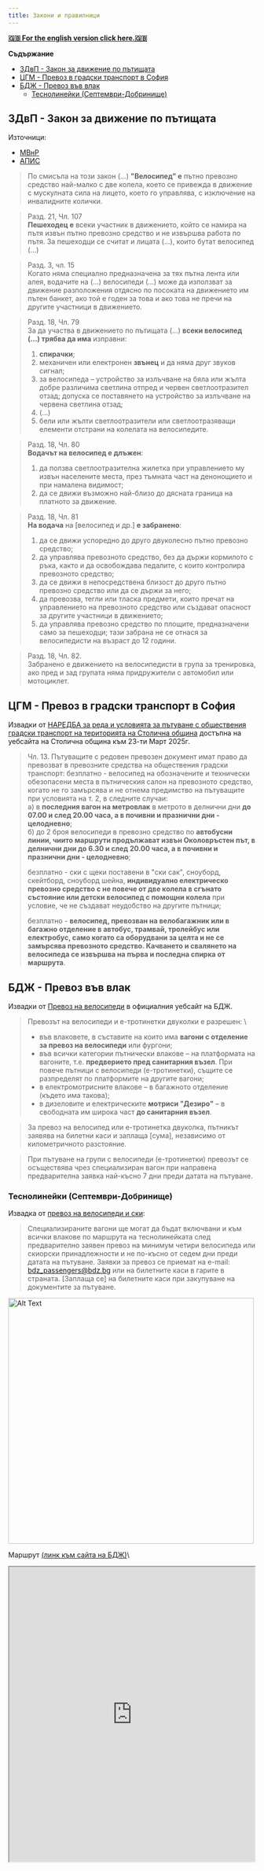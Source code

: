```yaml
---
title: Закони и правилници
---
```


[**🇬🇧 For the english version click here.🇬🇧**](/velosofize/en/rulebooks.html)

**Съдържание**

- [ЗДвП - Закон за движение по пътищата](#здвп---закон-за-движение-по-пътищата)
- [ЦГМ - Превоз в градски транспорт в София](#цгм---превоз-в-градски-транспорт-в-софия)
- [БДЖ - Превоз във влак](#бдж---превоз-във-влак)
  - [Теснолинейки (Септември-Добринище)](#теснолинейки-септември-добринище)

## ЗДвП - Закон за движение по пътищата

Източници:

- [МВнР](https://www.mfa.bg/upload/649/09-ZDvP-bg-en.pdf)
- [АПИС](https://legislation.apis.bg/doc/11110/0)

> По смисъла на този закон (...) **"Велосипед" е** пътно превозно средство най-малко с две колела, което се привежда в движение с мускулната сила на лицето, което го управлява, с изключение на инвалидните колички.

> Разд. 21, Чл. 107\
>**Пешеходец е** всеки участник в движението, който се намира на пътя извън пътно превозно средство и не извършва работа по пътя. За пешеходци се считат и лицата (...), които бутат велосипед (...)

>Разд. 3, чл. 15\
>Когато няма специално предназначена за тях пътна лента или алея, водачите на (...) велосипеди (...) може да използват за движение разположения отдясно по посоката на движението им пътен банкет, ако той е годен за това и ако това не пречи на другите участници в движението.

>Разд. 18, Чл. 79\
>За да участва в движението по пътищата (...) **всеки велосипед (...) трябва да има** изправни:
> 1. **спирачки**;
> 2. механичен или електронен **звънец** и да няма друг звуков сигнал;
> 3. за велосипеда – устройство за излъчване на бяла или жълта добре различима светлина отпред и червен светлоотразител отзад; допуска се поставянето на устройство за излъчване на червена светлина отзад;
> 4. (...)
> 5. бели или жълти светлоотразители или светлоотразяващи елементи отстрани на колелата на велосипедите.

> Разд. 18, Чл. 80\
> **Водачът на велосипед е длъжен**:
> 1. да ползва светлоотразителна жилетка при управлението му извън населените места, през тъмната част на денонощието и при намалена видимост;
> 2. да се движи възможно най-близо до дясната граница на платното за движение.

> Разд. 18, Чл. 81\
> **На водача** на [велосипед и др.] **е забранено**:
> 1. да се движи успоредно до друго двуколесно пътно превозно средство;
> 2. да управлява превозното средство, без да държи кормилото с ръка, както и да освобождава педалите, с които контролира превозното средство;
> 3. да се движи в непосредствена близост до друго пътно превозно средство или да се държи за него;
> 4. да превозва, тегли или тласка предмети, които пречат на управлението на превозното средство или създават опасност за другите участници в движението;
> 5. да управлява превозно средство по площите, предназначени само за пешеходци; тази забрана не се отнася за велосипедисти на възраст до 12 години.

> Разд. 18, Чл. 82.\
> Забранено е движението на велосипедисти в група за тренировка, ако пред и зад групата няма придружители с автомобил или мотоциклет.

## ЦГМ - Превоз в градски транспорт в София

Извадки от [НАРЕДБА за реда и условията за пътуване с обществения градски транспорт на територията на Столична община](https://sofia.obshtini.bg/doc/3526687/0) достъпна на уебсайта на Столична община към 23-ти Март 2025г.

> Чл. 13. Пътуващите с редовен превозен документ имат право да превозват в превозните средства на обществения градски транспорт:
> безплатно - велосипед на обозначените и технически обезопасени места в пътническия салон на превозното средство, когато не го замърсява и не отнема предимство на пътуващите при условията на т. 2, в следните случаи:\
> а) в **последния вагон на метровлак** в метрото в делнични дни **до 07.00 и след 20.00 часа, а в почивни и празнични дни - целодневно**;\
> б) до 2 броя велосипеди в превозно средство по **автобусни линии, чиито маршрути продължават извън Околовръстен път, в делнични дни до 6.30 и след 20.00 часа, а в почивни и празнични дни - целодневно**;
>
>безплатно - ски с щеки поставени в "ски сак", сноуборд, скейтборд, сноуборд шейна, **индивидуално електрическо превозно средство с не повече от две колела в сгънато състояние или детски велосипед с помощни колела** при условие, че не създават неудобство на другите пътници;
>
> безплатно - **велосипед, превозван на велобагажник или в багажно отделение в автобус, трамвай, тролейбус или електробус, само когато са оборудвани за целта и не се замърсява превозното средство. Качването и свалянето на велосипеда се извършва на първа и последна спирка от маршрута**.

## БДЖ - Превоз във влак

Извадки от [Превоз на велосипеди](https://www.bdz.bg/bg/a/prevoz-na-velosipedi) в официалния уебсайт на БДЖ.

> Превозът на велосипеди и е-тротинетки двуколки е разрешен: \
> - във влаковете, в съставите на които има **вагони с отделение за превоз на велосипеди** или фургони;
> - във всички категории пътнически влакове – на платформата на вагоните, т.е. **предверието пред санитарния възел**. При повече пътници с велосипеди (е-тротинетки), същите се разпределят по платформите на другите вагони;
> - в електромотрисните влакове – в багажното отделение (където има такова);
> - в дизеловите и електрическите **мотриси "Дезиро"** – в свободната им широка част **до санитарния възел**.

> За превоз на велосипед или е-тротинетка двуколка, пътникът заявява на билетни каси и заплаща [сума], независимо от километричното разстояние.

> При пътуване на групи с велосипеди (е-тротинетки) превозът се осъществява чрез специализиран вагон при направена предварителна заявка най-късно 7 дни преди датата на пътуване.

### Теснолинейки (Септември-Добринище)

Извадка от [превоз на велосипеди и ски](https://www.bdz.bg/bg/a/spetsialni-vagoni-za-prevoz-na-velosipedi-i-skiorski-prinadlezhnosti-shche-se-dvizhat-po-tesnolineykata):
> Специализираните вагони ще могат да бъдат включвани и към всички влакове по маршрута на теснолинейката след предварително заявен превоз на минимум четири велосипеда или скиорски принадлежности и не по-късно от седем дни преди датата на пътуване. Заявки за превоз се приемат на e-mail: bdz_passengers@bdz.bg или на билетните каси в гарите в страната. [Заплаща се] на билетните каси при закупуване на документите за пътуване.

<!-- <img src="../attachments/tesnolineika_wagon.jpg" alt="Alt Text" width="500"> -->
<img src="https://p.bdz.bg/www/o/u/outside-wagon-3996-1140x0.jpg" alt="Alt Text" width="500">

Маршрут [(линк към сайта на БДЖ)](https://www.bdz.bg/bg/c/rodopska-tesnolineika)\
<!-- <img src="../attachments/tesnolineika_route.png" alt="Alt Text" width="500"> -->
<iframe src="https://www.google.com/maps/d/u/0/embed?mid=13Ke06MOSLTuBBbr2ITKNV7kLhs_v2Qc&ehbc=2E312F&ll=42.00216024216979%2C23.784364421199275&z=11" width="500" height="600"></iframe>
